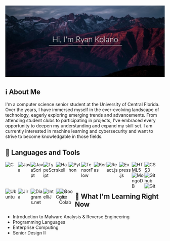 ![mountains-sunset](john-towner-JgOeRuGD_Y4-unsplash2.jpg)

## :information_source: About Me
I'm a computer science senior student at the University of Central Florida. Over the years, I
have immersed myself in the ever-evolving landscape of technology, eagerly exploring emerging 
trends and advancements. From attending student clubs to participating in projects, I've embraced 
every opportunity to deepen my understanding and expand my skill set. I am currently interested in
machine learning and cybersecurity and want to strive to become knowledgable in those fields. 


## :handbag: Languages and Tools
<img src="https://cdn.jsdelivr.net/gh/devicons/devicon@latest/icons/c/c-original.svg" alt="C" align="left" width=40px/>
<img src="https://cdn.jsdelivr.net/gh/devicons/devicon@latest/icons/java/java-original.svg" alt="Java" align="left" width=40px/>
<img src="https://cdn.jsdelivr.net/gh/devicons/devicon@latest/icons/javascript/javascript-original.svg" alt="JavaScript" align="left" width=40px/>
<img src="https://cdn.jsdelivr.net/gh/devicons/devicon@latest/icons/typescript/typescript-original.svg" alt="TypeScript" align="left" width=40px/>
<img src="https://cdn.jsdelivr.net/gh/devicons/devicon@latest/icons/haskell/haskell-original.svg" alt="Haskell" align="left" width=40px/>
<img src="https://cdn.jsdelivr.net/gh/devicons/devicon@latest/icons/python/python-original.svg" alt="Python" align="left" width=40px/>
<img src="https://cdn.jsdelivr.net/gh/devicons/devicon@latest/icons/tensorflow/tensorflow-original.svg" alt="TensorFlow" align="left" width=40px/>
<img src="https://cdn.jsdelivr.net/gh/devicons/devicon@latest/icons/keras/keras-original.svg" alt="Keras" align="left" width=40px/>
<img src="https://cdn.jsdelivr.net/gh/devicons/devicon@latest/icons/react/react-original.svg" alt="React.js" align="left" width=40px/>
<img src="https://cdn.jsdelivr.net/gh/devicons/devicon@latest/icons/express/express-original.svg" alt="Express.js" align="left" width=40px/>
<img src="https://cdn.jsdelivr.net/gh/devicons/devicon@latest/icons/html5/html5-original.svg" alt="HTML5" align="left" width=40px/>
<img src="https://cdn.jsdelivr.net/gh/devicons/devicon@latest/icons/css3/css3-original.svg" alt="CSS3" align="left" width=40px/>
<img src="https://cdn.jsdelivr.net/gh/devicons/devicon@latest/icons/mongodb/mongodb-original.svg" alt="MongoDB" align="left" width=40px/>
<img src="https://cdn.jsdelivr.net/gh/devicons/devicon@latest/icons/github/github-original.svg" alt="Github" align="left" width=40px/>
<img src="https://cdn.jsdelivr.net/gh/devicons/devicon@latest/icons/git/git-original.svg" alt="Git" align="left" width=40px/>
<img src="https://cdn.jsdelivr.net/gh/devicons/devicon@latest/icons/ubuntu/ubuntu-original.svg" alt="Ubuntu" align="left" width=40px/>
<img src="https://cdn.jsdelivr.net/gh/devicons/devicon@latest/icons/jira/jira-original.svg" alt="Jira" align="left" width=40px/>
<img src="https://upload.wikimedia.org/wikipedia/commons/3/3e/Diagrams.net_Logo.svg" alt="Diagrams.net" align="left" width=40px/>
<img src="https://cdn.jsdelivr.net/gh/devicons/devicon@latest/icons/intellij/intellij-original.svg" alt="IntelliJ" align="left" width=40px/>
<img src="https://cdn.jsdelivr.net/gh/devicons/devicon@latest/icons/vscode/vscode-original.svg" alt="VSCode" align="left" width=40px/>
<img src="https://upload.wikimedia.org/wikipedia/commons/d/d0/Google_Colaboratory_SVG_Logo.svg" alt="Google Colab" align="left" width=50px style="margin-left:-30px;"/>

<br/>
<br/>
<br/>
<br/>


## :book: What I'm Learning Right Now
* Introduction to Malware Analysis & Reverse Engineering
* Programming Languages
* Enterprise Computing
* Senior Design II

